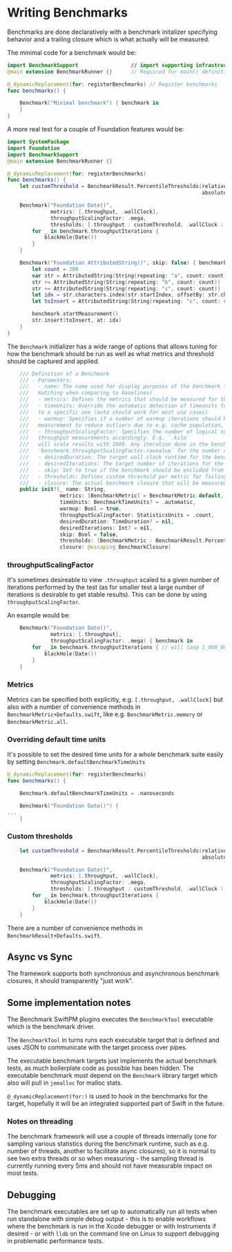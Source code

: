 #  Writing Benchmarks

Benchmarks are done declaratively with a benchmark initalizer specifying behavior and a trailing closure which is what actually will be measured.
 
The minimal code for a benchmark would be:

```swift
import BenchmarkSupport                 // import supporting infrastructure
@main extension BenchmarkRunner {}      // Required for main() definition to not get linker errors

@_dynamicReplacement(for: registerBenchmarks) // Register benchmarks
func benchmarks() {

    Benchmark("Minimal benchmark") { benchmark in
    }
}
```
A more real test for a couple of Foundation features would be:

```swift
import SystemPackage
import Foundation
import BenchmarkSupport
@main extension BenchmarkRunner {}

@_dynamicReplacement(for: registerBenchmarks)
func benchmarks() {
    let customThreshold = BenchmarkResult.PercentileThresholds(relative: [.p50 : 13.0, .p75 : 18.0],
                                                               absolute: [.p50 : 170, .p75 : 1200])

    Benchmark("Foundation Date()",
              metrics: [.throughput, .wallClock],
              throughputScalingFactor: .mega,
              thresholds: [.throughput : customThreshold, .wallClock : customThreshold]) { benchmark in
        for _ in benchmark.throughputIterations {
            blackHole(Date())
        }
    }

    Benchmark("Foundation AttributedString()", skip: false) { benchmark in
        let count = 200
        var str = AttributedString(String(repeating: "a", count: count))
        str += AttributedString(String(repeating: "b", count: count))
        str += AttributedString(String(repeating: "c", count: count))
        let idx = str.characters.index(str.startIndex, offsetBy: str.characters.count / 2)
        let toInsert = AttributedString(String(repeating: "c", count: str.characters.count))

        benchmark.startMeasurement()
        str.insert(toInsert, at: idx)
    }
}
```

The `Benchmark` initializer has a wide range of options that allows tuning for how the benchmark should be run as well as what metrics and threshold should be captured and applied.

```swift
    /// Definition of a Benchmark
    /// - Parameters:
    ///   - name: The name used for display purposes of the benchmark (also used for
    ///   matching when comparing to baselines)
    ///   - metrics: Defines the metrics that should be measured for the benchmark
    ///   - timeUnits: Override the automatic detection of timeunits for metrics related to time
    ///   to a specific one (auto should work for most use cases)
    ///   - warmup: Specifies if a number of warmup iterations should be performed before the
    ///   measurement to reduce outliers due to e.g. cache population, currently 3 warmup iterations will be run.
    ///   - throughputScalingFactor: Specifies the number of logical subiterations being done, scaling
    ///   throughput measurements accordingly. E.g. `.kilo`
    ///   will scale results with 1000. Any iteration done in the benchmark should use
    ///   `benchmark.throughputScalingFactor.rawvalue` for the number of iterations.
    ///   - desiredDuration: The target wall clock runtime for the benchmark
    ///   - desiredIterations: The target number of iterations for the benchmark.
    ///   - skip: Set to true if the benchmark should be excluded from benchmark runs
    ///   - thresholds: Defines custom threshold per metric for failing the benchmark in CI for in `benchmark compare`
    ///   - closure: The actual benchmark closure that will be measured
    public init?(_ name: String,
                 metrics: [BenchmarkMetric] = BenchmarkMetric.default,
                 timeUnits: BenchmarkTimeUnits? = .automatic,
                 warmup: Bool = true,
                 throughputScalingFactor: StatisticsUnits = .count,
                 desiredDuration: TimeDuration? = nil,
                 desiredIterations: Int? = nil,
                 skip: Bool = false,
                 thresholds: [BenchmarkMetric : BenchmarkResult.PercentileThresholds]? = nil,
                 closure: @escaping BenchmarkClosure) 
```

### throughputScalingFactor
It's sometimes desireable to view `.throughput` scaled to a given number of iterations performed by the test (as for smaller test a large number of iterations is desirable to get stable results). This can be done by using `throughputScalingFactor`.

An example would be:

```swift
    Benchmark("Foundation Date()",
              metrics: [.throughput],
              throughputScalingFactor: .mega) { benchmark in
        for _ in benchmark.throughputIterations { // will loop 1_000_000 times
            blackHole(Date())
        }
    }
```

### Metrics

Metrics can be specified both explicitly, e.g. `[.throughput, .wallClock]` but also with a number of convenience methods in  
`BenchmarkMetric+Defaults.swift`, like e.g. `BenchmarkMetric.memory` or `BenchmarkMetric.all`.

### Overriding default time units
It's possible to set the desired time units for a whole benchmark suite easily by setting `Benchmark.defaultBenchmarkTimeUnits`
```swift
@_dynamicReplacement(for: registerBenchmarks)
func benchmarks() {

    Benchmark.defaultBenchmarkTimeUnits = .nanoseconds

    Benchmark("Foundation Date()") {
...
    }
```
    

### Custom thresholds

```swift
    let customThreshold = BenchmarkResult.PercentileThresholds(relative: [.p50 : 13.0, .p75 : 18.0],
                                                               absolute: [.p50 : 170, .p75 : 1200])

    Benchmark("Foundation Date()",
              metrics: [.throughput, .wallClock],
              throughputScalingFactor: .mega,
              thresholds: [.throughput : customThreshold, .wallClock : customThreshold]) { benchmark in
        for _ in benchmark.throughputIterations {
            blackHole(Date())
        }
    }
```
There are a number of convenience methods in `BenchmarkResult+Defaults.swift`.

## Async vs Sync
The framework supports both synchronous and asynchronous benchmark closures, it should transparently "just work".

## Some implementation notes
The Benchmark SwiftPM plugins executes the `BenchmarkTool` executable which is the benchmark driver.

The `BenchmarkTool` in turns runs each executable target that is defined and uses JSON to communicate with the target process over pipes. 

The executable benchmark targets just implements the actual benchmark tests, as much boilerplate code as possible has been hidden. The executable benchmark must depend on the `Benchmark` library target which also will pull in `jemalloc` for malloc stats.

`@_dynamicReplacement(for:)` is used to hook in the benchmarks for the target, hopefully it will be an integrated supported part of Swift in the future.

### Notes on threading
The benchmark framework will use a couple of threads internally (one for sampling various statistics during the benchmark runtime, such as e.g. number of threads, another to facilitate async closures), so it is normal to see two extra threads or so when measuring - the sampling thread is currently running every 5ms and should not have measurable impact on most tests.

## Debugging
The benchmark executables are set up to automatically run all tests when run standalone with simple debug output - this is to enable workflows where the benchmark is run in the Xcode debugger or with Instruments if desired - or with `lldb` on the command line on Linux to support debugging in problematic performance tests.

